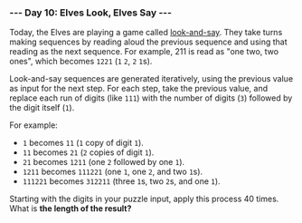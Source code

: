### --- Day 10: Elves Look, Elves Say ---

Today, the Elves are playing a game called [look-and-say](https://en.wikipedia.org/wiki/Look-and-say_sequence). They take turns 
making sequences by reading aloud the previous sequence and using that 
reading as the next sequence. For example, 211 is read as "one two, two 
ones", which becomes `1221` (`1` `2`, `2` `1`s).

Look-and-say sequences are generated iteratively, using the previous value 
as input for the next step. For each step, take the previous value, and 
replace each run of digits (like `111`) with the number of digits (`3`) 
followed by the digit itself (`1`).

For example:

- `1` becomes `11` (`1` copy of digit `1`).
- `11` becomes `21` (`2` copies of digit `1`).
- `21` becomes `1211` (one `2` followed by one `1`).
- `1211` becomes `111221` (one `1`, one `2`, and two `1`s).
- `111221` becomes `312211` (three `1`s, two `2`s, and one `1`).

Starting with the digits in your puzzle input, apply this process 40 times. 
What is **the length of the result?**
